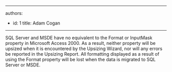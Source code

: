 

---
authors:
  - id: 1
    title: Adam Cogan
---




<span class='intro'> SQL Server and MSDE have no equivalent to the Format or InputMask property in Microsoft Access 2000. As a result, neither property will be upsized when it is encountered by the Upsizing Wizard, nor will any errors be reported in the Upsizing Report. All formatting displayed as a result of using the Format property will be lost when the data is migrated to SQL Server or MSDE.
 </span>




